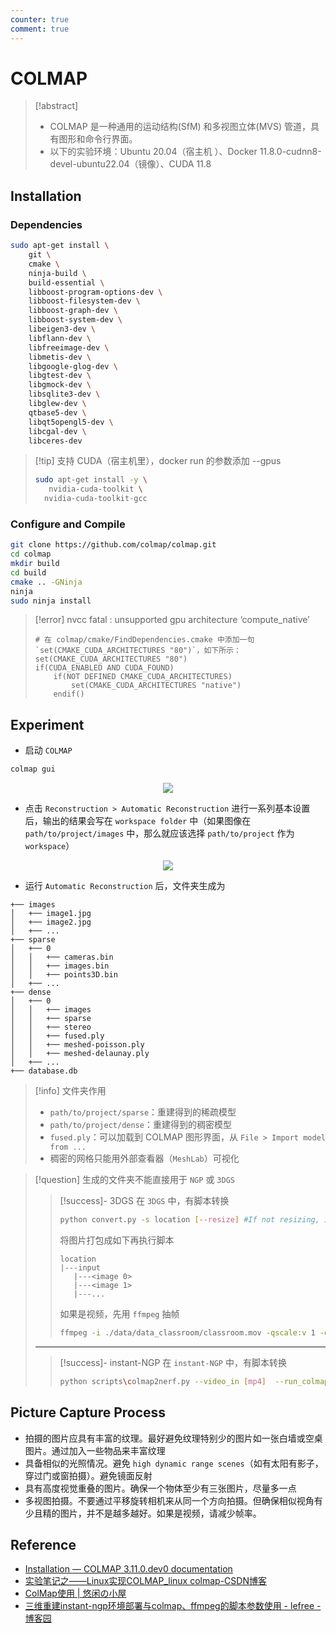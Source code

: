 ```yaml
---
counter: true
comment: true
---
```


# COLMAP

> [!abstract]
> - COLMAP 是一种通用的运动结构(SfM) 和多视图立体(MVS) 管道，具有图形和命令行界面。
> - 以下的实验环境：Ubuntu 20.04（宿主机 ）、Docker 11.8.0-cudnn8-devel-ubuntu22.04（镜像）、CUDA 11.8


## Installation

### Dependencies

```bash
sudo apt-get install \
    git \
    cmake \
    ninja-build \
    build-essential \
    libboost-program-options-dev \
    libboost-filesystem-dev \
    libboost-graph-dev \
    libboost-system-dev \
    libeigen3-dev \
    libflann-dev \
    libfreeimage-dev \
    libmetis-dev \
    libgoogle-glog-dev \
    libgtest-dev \
    libgmock-dev \
    libsqlite3-dev \
    libglew-dev \
    qtbase5-dev \
    libqt5opengl5-dev \
    libcgal-dev \
    libceres-dev
```

> [!tip] 支持 CUDA（宿主机里），docker run 的参数添加 --gpus
>
> ```bash
> sudo apt-get install -y \
>    nvidia-cuda-toolkit \
>   nvidia-cuda-toolkit-gcc
> ```


### Configure and Compile

```bash
git clone https://github.com/colmap/colmap.git
cd colmap
mkdir build
cd build
cmake .. -GNinja
ninja
sudo ninja install
```

> [!error] nvcc fatal : unsupported gpu architecture ‘compute_native’
> ```text
> # 在 colmap/cmake/FindDependencies.cmake 中添加一句 `set(CMAKE_CUDA_ARCHITECTURES "80")`，如下所示：
> set(CMAKE_CUDA_ARCHITECTURES "80")
> if(CUDA_ENABLED AND CUDA_FOUND)
>     if(NOT DEFINED CMAKE_CUDA_ARCHITECTURES)
>         set(CMAKE_CUDA_ARCHITECTURES "native")
>     endif()
> ```

## Experiment

- 启动 `COLMAP`

```bash
colmap gui
```

<center><img src="https://cdn.jujimeizuo.cn/note/cv/utils/colmap-1.jpg"></center>

- 点击 `Reconstruction > Automatic Reconstruction` 进行一系列基本设置后，输出的结果会写在 `workspace folder` 中（如果图像在 `path/to/project/images` 中，那么就应该选择 `path/to/project` 作为`workspace`）

<center><img src="https://cdn.jujimeizuo.cn/note/cv/utils/colmap-2.jpg"></center>

- 运行 `Automatic Reconstruction` 后，文件夹生成为

```text
+── images
│   +── image1.jpg
│   +── image2.jpg
│   +── ...
+── sparse
│   +── 0
│   │   +── cameras.bin
│   │   +── images.bin
│   │   +── points3D.bin
│   +── ...
+── dense
│   +── 0
│   │   +── images
│   │   +── sparse
│   │   +── stereo
│   │   +── fused.ply
│   │   +── meshed-poisson.ply
│   │   +── meshed-delaunay.ply
│   +── ...
+── database.db
```

> [!info] 文件夹作用
> - `path/to/project/sparse`：重建得到的稀疏模型
> - `path/to/project/dense`：重建得到的稠密模型
> - `fused.ply`：可以加载到 COLMAP 图形界面，从 `File > Import model from ...`
> - 稠密的网格只能用外部查看器（`MeshLab`）可视化


> [!question] 生成的文件夹不能直接用于 `NGP` 或 `3DGS`
> > [!success]- 3DGS
> > 在 `3DGS` 中，有脚本转换
> > ```bash
> > python convert.py -s location [--resize] #If not resizing, ImageMagick is not needed
> > ```
> >
> > 将图片打包成如下再执行脚本
> > ```text
> > location
> > |---input
> >    |---<image 0>
> >    |---<image 1>
> >    |---...
> > ```
> >
> > 如果是视频，先用 `ffmpeg` 抽帧
> > ```bash
> > ffmpeg -i ./data/data_classroom/classroom.mov -qscale:v 1 -qmin 1 -vf fps=8 /path/to/data/input/%04d.jpg
> > ```
> ---
> > [!success]- instant-NGP
> > 在 `instant-NGP` 中，有脚本转换
> > ```bash
> > python scripts\colmap2nerf.py --video_in [mp4]  --run_colmap --colmap_db data\data_classroom\colmap.db --text data\data_classroom\text_colmap   --aabb_scale 16 --out data\data_classroom\transforms.json  --colmap_matcher exhaustive  --video_fps 8
> > ```

## Picture Capture Process

- 拍摄的图片应具有丰富的纹理。最好避免纹理特别少的图片如一张白墙或空桌图片。通过加入一些物品来丰富纹理
- 具备相似的光照情况。避免 `high dynamic range scenes`（如有太阳有影子，穿过门或窗拍摄）。避免镜面反射
- 具有高度视觉重叠的图片。确保一个物体至少有三张图片，尽量多一点
- 多视图拍摄。不要通过平移旋转相机来从同一个方向拍摄。但确保相似视角有少且精的图片，并不是越多越好。如果是视频，请减少帧率。



## Reference

- [Installation — COLMAP 3.11.0.dev0 documentation](https://colmap.github.io/install.html)
- [实验笔记之——Linux实现COLMAP\_linux colmap-CSDN博客](https://blog.csdn.net/gwplovekimi/article/details/135389922)
- [ColMap使用 | 悠闲の小屋](https://keepjolly.com/archives/colmap-use/)
- [三维重建instant-ngp环境部署与colmap、ffmpeg的脚本参数使用 - lefree - 博客园](https://www.cnblogs.com/lefree/articles/17055075.html)